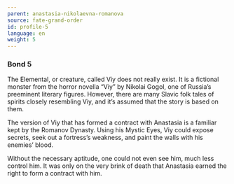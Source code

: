 ```yaml
---
parent: anastasia-nikolaevna-romanova
source: fate-grand-order
id: profile-5
language: en
weight: 5
---
```


### Bond 5

The Elemental, or creature, called Viy does not really exist. It is a fictional monster from the horror novella “Viy” by Nikolai Gogol, one of Russia’s preeminent literary figures. However, there are many Slavic folk tales of spirits closely resembling Viy, and it’s assumed that the story is based on them.

The version of Viy that has formed a contract with Anastasia is a familiar kept by the Romanov Dynasty. Using his Mystic Eyes, Viy could expose secrets, seek out a fortress’s weakness, and paint the walls with his enemies’ blood.

Without the necessary aptitude, one could not even see him, much less control him. It was only on the very brink of death that Anastasia earned the right to form a contract with him.
